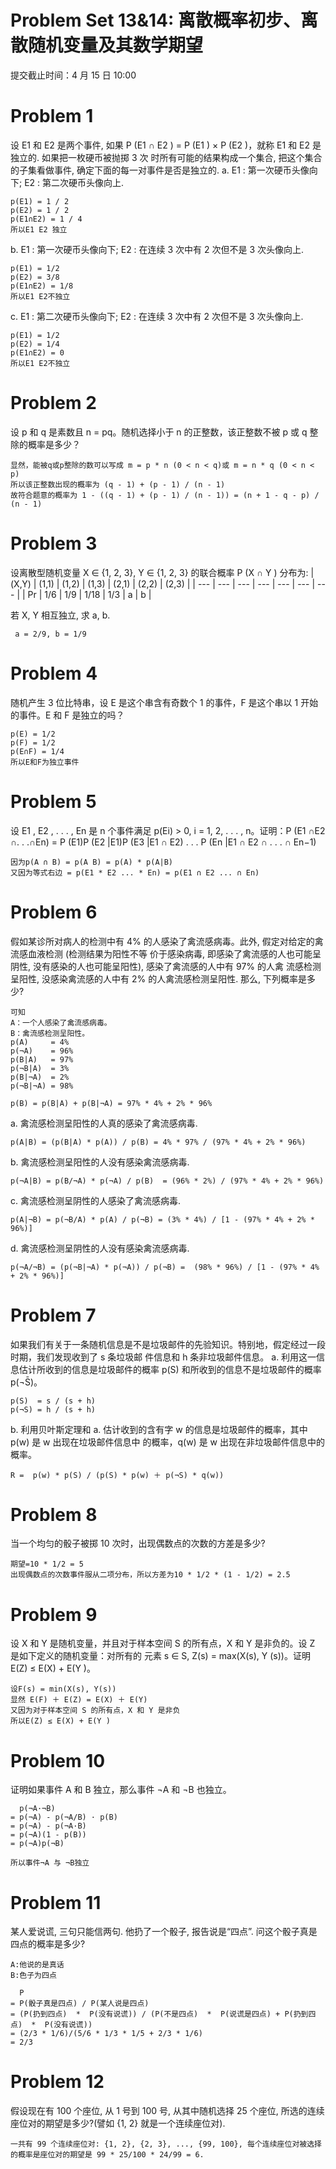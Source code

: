 # Problem Set 13&14: 离散概率初步、离散随机变量及其数学期望

提交截止时间：4 月 15 日 10:00

# Problem 1
设 E1 和 E2 是两个事件, 如果 P (E1 ∩ E2 ) = P (E1 ) × P (E2 )，就称 E1 和 E2 是独立的. 如果把一枚硬币被抛掷 3 次
时所有可能的结果构成一个集合, 把这个集合的子集看做事件, 确定下面的每一对事件是否是独立的.
a. E1 : 第一次硬币头像向下; E2 : 第二次硬币头像向上.
```
p(E1) = 1 / 2
p(E2) = 1 / 2
p(E1∩E2) = 1 / 4
所以E1 E2 独立
```

b. E1 : 第一次硬币头像向下; E2 : 在连续 3 次中有 2 次但不是 3 次头像向上.
```
p(E1) = 1/2
p(E2) = 3/8
p(E1∩E2) = 1/8
所以E1 E2不独立
```

c. E1 : 第二次硬币头像向下; E2 : 在连续 3 次中有 2 次但不是 3 次头像向上.
```
p(E1) = 1/2
p(E2) = 1/4
p(E1∩E2) = 0
所以E1 E2不独立
```

# Problem 2
设 p 和 q 是素数且 n = pq。随机选择小于 n 的正整数，该正整数不被 p 或 q 整除的概率是多少？
```
显然，能被q或p整除的数可以写成 m = p * n (0 < n < q)或 m = n * q (0 < n < p)
所以该正整数出现的概率为 (q - 1) + (p - 1) / (n - 1)
故符合题意的概率为 1 - ((q - 1) + (p - 1) / (n - 1)) = (n + 1 - q - p) / (n - 1)
```

# Problem 3
设离散型随机变量 X ∈ {1, 2, 3}, Y ∈ {1, 2, 3} 的联合概率 P (X ∩ Y ) 分布为:
| (X,Y) | (1,1) | (1,2) | (1,3) | (2,1) | (2,2) | (2,3) |
| ---   | ---   | ---   | ---   | ---   | ---   | ---   |
| Pr    | 1/6   | 1/9   | 1/18  | 1/3   | a     | b     |

若 X, Y 相互独立, 求 a, b.
```
 a = 2/9, b = 1/9
```

# Problem 4
随机产生 3 位比特串，设 E 是这个串含有奇数个 1 的事件，F 是这个串以 1 开始的事件。E 和 F 是独立的吗？
```
p(E) = 1/2
p(F) = 1/2
p(E∩F) = 1/4
所以E和F为独立事件
```

# Problem 5
设 E1 , E2 , . . . , En 是 n 个事件满足 p(Ei) > 0, i = 1, 2, . . . , n。证明：P (E1 ∩E2 ∩. . .∩En) = P (E1)P (E2 |E1)P (E3 |E1 ∩ E2) . . . P (En |E1 ∩ E2 ∩ . . . ∩ En−1)
```
因为p(A ∩ B) = p(A B) = p(A) * p(A|B)
又因为等式右边 = p(E1 * E2 ... * En) = p(E1 ∩ E2 ... ∩ En)
```

# Problem 6
假如某诊所对病人的检测中有 4% 的人感染了禽流感病毒。此外, 假定对给定的禽流感血液检测 (检测结果为阳性不等
价于感染病毒, 即感染了禽流感的人也可能呈阴性, 没有感染的人也可能呈阳性), 感染了禽流感的人中有 97% 的人禽
流感检测呈阳性, 没感染禽流感的人中有 2% 的人禽流感检测呈阳性. 那么, 下列概率是多少?
```
可知
A：一个人感染了禽流感病毒。
B：禽流感检测呈阳性。
p(A)     = 4%
p(¬A)    = 96%
p(B|A)   = 97%
p(¬B|A)  = 3%
p(B|¬A)  = 2%
p(¬B|¬A) = 98%

p(B) = p(B|A) + p(B|¬A) = 97% * 4% + 2% * 96%
```

a. 禽流感检测呈阳性的人真的感染了禽流感病毒.
```
p(A|B) = (p(B|A) * p(A)) / p(B) = 4% * 97% / (97% * 4% + 2% * 96%)
```
b. 禽流感检测呈阳性的人没有感染禽流感病毒.
```
p(¬A|B) = p(B/¬A) * p(¬A) / p(B)  = (96% * 2%) / (97% * 4% + 2% * 96%)
```

c. 禽流感检测呈阴性的人感染了禽流感病毒.
```
p(A|¬B) = p(¬B/A) * p(A) / p(¬B) = (3% * 4%) / [1 - (97% * 4% + 2% * 96%)]
```
d. 禽流感检测呈阴性的人没有感染禽流感病毒.
```
p(¬A/¬B) = (p(¬B|¬A) * p(¬A)) / p(¬B) =  (98% * 96%) / [1 - (97% * 4% + 2% * 96%)]
```

# Problem 7
如果我们有关于一条随机信息是不是垃圾邮件的先验知识。特别地，假定经过一段时期，我们发现收到了 s 条垃圾邮
件信息和 h 条非垃圾邮件信息。
a. 利用这一信息估计所收到的信息是垃圾邮件的概率 p(S) 和所收到的信息不是垃圾邮件的概率 p(¬S̄)。
```
p(S)  = s / (s + h)
p(¬S) = h / (s + h)
```

b. 利用贝叶斯定理和 a. 估计收到的含有字 w 的信息是垃圾邮件的概率，其中 p(w) 是 w 出现在垃圾邮件信息中
的概率，q(w) 是 w 出现在非垃圾邮件信息中的概率。
```
R =  p(w) * p(S) / (p(S) * p(w) ＋ p(¬S) * q(w))
```

# Problem 8
当一个均匀的骰子被掷 10 次时，出现偶数点的次数的方差是多少?
```
期望=10 * 1/2 = 5
出现偶数点的次数事件服从二项分布，所以方差为10 * 1/2 * (1 - 1/2) = 2.5
```

# Problem 9
设 X 和 Y 是随机变量，并且对于样本空间 S 的所有点，X 和 Y 是非负的。设 Z 是如下定义的随机变量：对所有的
元素 s ∈ S, Z(s) = max(X(s), Y (s))。证明 E(Z) ≤ E(X) + E(Y )。
```
设F(s) = min(X(s), Y(s))
显然 E(F) ＋ E(Z) = E(X) ＋ E(Y)
又因为对于样本空间 S 的所有点，X 和 Y 是非负
所以E(Z) ≤ E(X) + E(Y )
```

# Problem 10
证明如果事件 A 和 B 独立，那么事件 ¬A 和 ¬B 也独立。
```
  p(¬A·¬B)
= p(¬A) - p(¬A/B) · p(B)
= p(¬A) - p(¬A·B)
= p(¬A)(1 - p(B))
= p(¬A)p(¬B)

所以事件¬A 与 ¬B独立
```


# Problem 11
某人爱说谎, 三句只能信两句. 他扔了一个骰子, 报告说是“四点”. 问这个骰子真是四点的概率是多少?
```
A:他说的是真话
B:色子为四点

  P
= P(骰子真是四点) / P(某人说是四点)
= (P(扔到四点)  *  P(没有说谎)) / (P(不是四点)  *  P(说谎是四点) + P(扔到四点)  *  P(没有说谎))
= (2/3 * 1/6)/(5/6 * 1/3 * 1/5 + 2/3 * 1/6)
= 2/3
```

# Problem 12
假设现在有 100 个座位, 从 1 号到 100 号, 从其中随机选择 25 个座位, 所选的连续座位对的期望是多少?(譬如 {1, 2} 就是一个连续座位对).
```
一共有 99 个连续座位对: {1, 2}, {2, 3}, ..., {99, 100}, 每个连续座位对被选择的概率是座位对的期望是 99 * 25/100 * 24/99 = 6.
```
